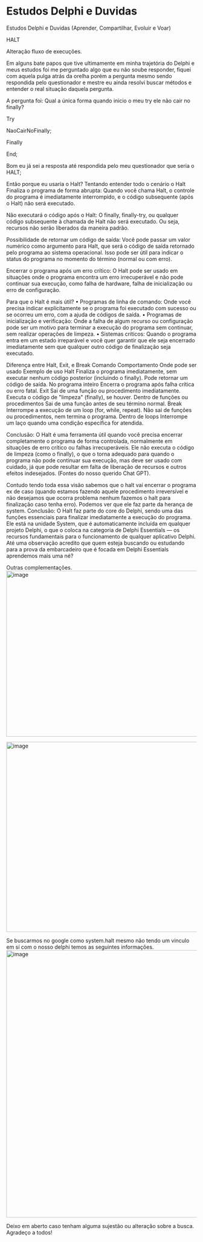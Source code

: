 # Estudos Delphi e Duvidas
Estudos Delphi e Duvidas (Aprender, Compartilhar, Evoluir e Voar)


HALT

Alteração fluxo de execuções.

Em alguns bate papos que tive ultimamente em minha trajetória do Delphi e meus estudos foi me perguntado algo que eu não soube responder, fiquei com aquela pulga atrás da orelha porém a pergunta mesmo sendo respondida pelo questionador e mestre eu ainda resolvi buscar métodos e entender o real situação daquela pergunta.

A pergunta foi: Qual a única forma quando inicio o meu try ele não cair no finally?

Try

NaoCairNoFinally;

Finally

End; 

Bom eu já sei a resposta até respondida pelo meu questionador que seria o HALT;

Então porque eu usaria o Halt?
Tentando entender todo o cenário o Halt Finaliza o programa de forma abrupta: Quando você chama Halt, o controle do programa é imediatamente interrompido, e o código subsequente (após o Halt) não será executado.

 Não executará o código após o Halt: O finally, finally-try, ou qualquer código subsequente à chamada de Halt não será executado. Ou seja, recursos não serão liberados da maneira padrão.

 Possibilidade de retornar um código de saída: Você pode passar um valor numérico como argumento para Halt, que será o código de saída retornado pelo programa ao sistema operacional. Isso pode ser útil para indicar o status do programa no momento do término (normal ou com erro).

Encerrar o programa após um erro crítico:
O Halt pode ser usado em situações onde o programa encontra um erro irrecuperável e não pode continuar sua execução, como falha de hardware, falha de inicialização ou erro de configuração.



Para que o Halt é mais útil?
•	Programas de linha de comando: Onde você precisa indicar explicitamente se o programa foi executado com sucesso ou se ocorreu um erro, com a ajuda de códigos de saída.
•	Programas de inicialização e verificação: Onde a falha de algum recurso ou configuração pode ser um motivo para terminar a execução do programa sem continuar, sem realizar operações de limpeza.
•	Sistemas críticos: Quando o programa entra em um estado irreparável e você quer garantir que ele seja encerrado imediatamente sem que qualquer outro código de finalização seja executado.

Diferença entre Halt, Exit, e Break
Comando	Comportamento	Onde pode ser usado	Exemplo de uso
Halt	Finaliza o programa imediatamente, sem executar nenhum código posterior (incluindo o finally). Pode retornar um código de saída.	No programa inteiro	Encerra o programa após falha crítica ou erro fatal.
Exit	Sai de uma função ou procedimento imediatamente. Executa o código de "limpeza" (finally), se houver.	Dentro de funções ou procedimentos	Sai de uma função antes de seu término normal.
Break	Interrompe a execução de um loop (for, while, repeat). Não sai de funções ou procedimentos, nem termina o programa.	Dentro de loops	Interrompe um laço quando uma condição específica for atendida.

Conclusão:
O Halt é uma ferramenta útil quando você precisa encerrar completamente o programa de forma controlada, normalmente em situações de erro crítico ou falhas irrecuperáveis. Ele não executa o código de limpeza (como o finally), o que o torna adequado para quando o programa não pode continuar sua execução, mas deve ser usado com cuidado, já que pode resultar em falta de liberação de recursos e outros efeitos indesejados.
(Fontes do nosso querido Chat GPT).

Contudo tendo toda essa visão sabemos que o halt vai encerrar o programa ex de caso (quando estamos fazendo aquele procedimento irreversível e não desejamos que ocorra problema nenhum fazemos o halt para finalização caso tenha erro).
Podemos ver que ele faz parte da herança de system.
Conclusão:
O Halt faz parte do core do Delphi, sendo uma das funções essenciais para finalizar imediatamente a execução do programa. Ele está na unidade System, que é automaticamente incluída em qualquer projeto Delphi, o que o coloca na categoria de Delphi Essentials — os recursos fundamentais para o funcionamento de qualquer aplicativo Delphi.
Até uma observação acredito que quem esteja buscando ou estudando para a prova da embarcadeiro que é focada em Delphi Essentials aprendemos mais uma né?

Outras complementações.
 <img width="886" height="438" alt="image" src="https://github.com/user-attachments/assets/1ba12f43-ec6c-4bdd-8c37-027bd8b81598" />

 <img width="884" height="502" alt="image" src="https://github.com/user-attachments/assets/da8b933e-b6eb-4604-bdce-22191c4f8c16" />


Se buscarmos no google como system.halt mesmo não tendo um vinculo em sí com o nosso delphi temos as seguintes informações. 
<img width="884" height="706" alt="image" src="https://github.com/user-attachments/assets/e924022f-d60f-4824-8aa8-570d1ed8e8be" />



Deixo em aberto caso tenham alguma sujestão ou alteração sobre a busca. 
Agradeço a todos! 
